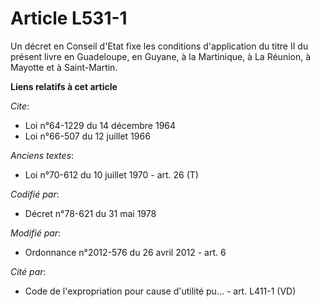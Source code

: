 # Article L531-1

Un décret en Conseil d'Etat fixe les conditions d'application du titre II du présent livre en Guadeloupe, en Guyane, à la
Martinique, à La Réunion, à Mayotte et à Saint-Martin.

**Liens relatifs à cet article**

_Cite_:

  - Loi n°64-1229 du 14 décembre 1964
  - Loi n°66-507 du 12 juillet 1966

_Anciens textes_:

  - Loi n°70-612 du 10 juillet 1970 - art. 26 (T)

_Codifié par_:

  - Décret n°78-621 du 31 mai 1978

_Modifié par_:

  - Ordonnance n°2012-576 du 26 avril 2012 - art. 6

_Cité par_:

  - Code de l'expropriation pour cause d'utilité pu... - art. L411-1 (VD)
